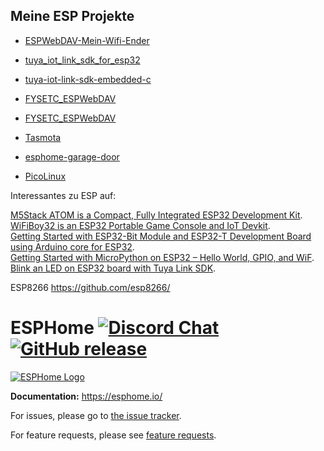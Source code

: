 ## Meine ESP Projekte

- [ESPWebDAV-Mein-Wifi-Ender](https://github.com/dwhr-pi/ESPWebDAV-Mein-Wifi-Ender)
- [tuya_iot_link_sdk_for_esp32](https://github.com/dwhr-pi/tuya_iot_link_sdk_for_esp32)
- [tuya-iot-link-sdk-embedded-c](https://github.com/dwhr-pi/tuya-iot-link-sdk-embedded-c)
- [FYSETC_ESPWebDAV ](https://github.com/dwhr-pi/FYSETC_ESPWebDAV)
- [FYSETC_ESPWebDAV](https://github.com/dwhr-pi/FYSETC_ESPWebDAV)
- [Tasmota](https://github.com/dwhr-pi/Tasmota)

- [esphome-garage-door](https://github.com/dwhr-pi/esphome-garage-door)
- [PicoLinux](https://github.com/dwhr-pi/PicoLinux)

Interessantes zu ESP auf: 

[M5Stack ATOM is a Compact, Fully Integrated ESP32 Development Kit](https://www.cnx-software.com/2020/03/26/m5stack-atom-is-a-compact-fully-integrated-esp32-development-kit/).  
[WiFiBoy32 is an ESP32 Portable Game Console and IoT Devkit](https://www.cnx-software.com/2018/08/06/wifiboy32-esp32-portable-game-console-iot-devkit/).  
[Getting Started with ESP32-Bit Module and ESP32-T Development Board using Arduino core for ESP32](https://www.cnx-software.com/2017/05/07/getting-started-with-esp32-bit-module-and-esp32-t-development-board-using-arduino-core-for-esp32/).  
[Getting Started with MicroPython on ESP32 – Hello World, GPIO, and WiF](https://www.cnx-software.com/2017/10/16/esp32-micropython-tutorials/).  
[Blink an LED on ESP32 board with Tuya Link SDK](https://www.cnx-software.com/2021/12/13/blink-an-led-on-esp32-board-with-tuya-link-sdk/).  


ESP8266 https://github.com/esp8266/

# ESPHome [![Discord Chat](https://img.shields.io/discord/429907082951524364.svg)](https://discord.gg/KhAMKrd) [![GitHub release](https://img.shields.io/github/release/esphome/esphome.svg)](https://GitHub.com/esphome/esphome/releases/)

[![ESPHome Logo](https://esphome.io/_images/logo-text.png)](https://esphome.io/)

**Documentation:** https://esphome.io/

For issues, please go to [the issue tracker](https://github.com/esphome/issues/issues).

For feature requests, please see [feature requests](https://github.com/esphome/feature-requests/issues).
